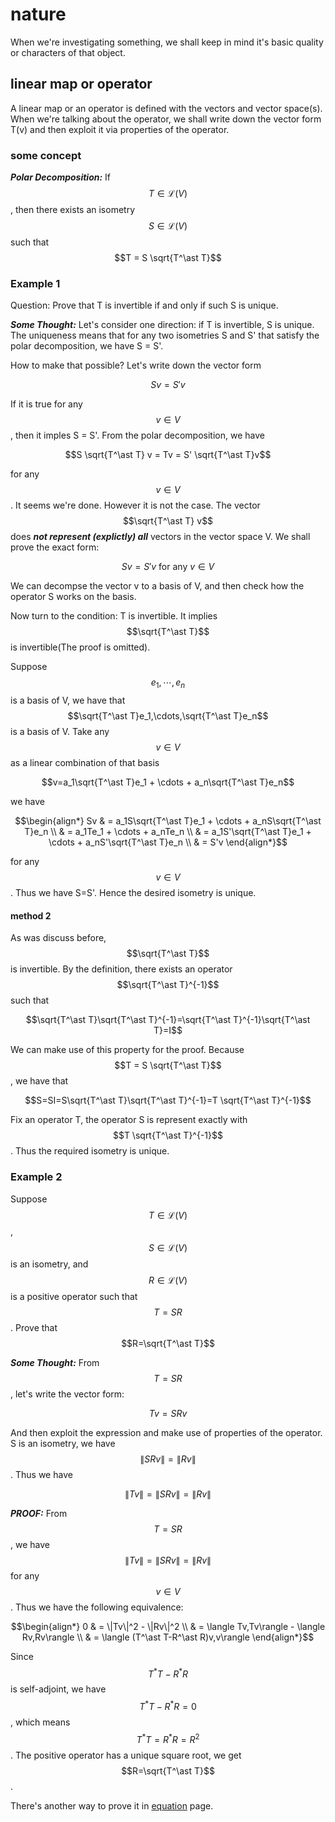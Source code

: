 <script id="MathJax-script" async src="https://cdn.jsdelivr.net/npm/mathjax@3/es5/tex-mml-chtml.js"></script>

# nature

When we're investigating something, we shall
keep in mind it's basic quality or characters of that object.

## linear map or operator

A linear map or an operator is defined with
the vectors and vector space(s).
When we're talking about the operator, we shall
write down the vector form T(v) and then exploit it
via properties of the operator.

### some concept

***Polar Decomposition:*** If $$T \in \mathcal{L}(V)$$,
then there exists an isometry $$S \in \mathcal{L}(V)$$
such that $$T = S \sqrt{T^\ast T}$$

### Example 1

Question: Prove that T is invertible if and only if
such S is unique.

***Some Thought:***
Let's consider one direction: if T is invertible,
S is unique. The uniqueness means that for any two
isometries S and S' that satisfy the polar decomposition,
we have S = S'.

How to make that possible? Let's write down
the vector form

$$Sv = S'v$$

If it is true for any $$v \in V$$, then it imples S = S'.
From the polar decomposition, we have

$$S \sqrt{T^\ast T} v = Tv = S' \sqrt{T^\ast T}v$$

for any $$v \in V$$. It seems we're done.
However it is not the case.
The vector $$\sqrt{T^\ast T} v$$ does
***not represent (explictly) all*** vectors in the vector space V.
We shall prove the exact form:

$$Sv=S'v \mbox{ for any } v \in V$$

We can decompse the vector v to a basis of V,
and then check how the operator S works on the basis.

Now turn to the condition: T is invertible. It
implies $$\sqrt{T^\ast T}$$ is invertible(The proof is omitted).

Suppose $$e_1,\cdots,e_n$$ is a basis of V,
we have that $$\sqrt{T^\ast T}e_1,\cdots,\sqrt{T^\ast T}e_n$$
is a basis of V.
Take any $$v \in V$$ as a linear combination of that basis

$$v=a_1\sqrt{T^\ast T}e_1 + \cdots + a_n\sqrt{T^\ast T}e_n$$

we have

$$\begin{align*} Sv
& = a_1S\sqrt{T^\ast T}e_1 + \cdots + a_nS\sqrt{T^\ast T}e_n \\
& = a_1Te_1 + \cdots + a_nTe_n \\
& = a_1S'\sqrt{T^\ast T}e_1 + \cdots + a_nS'\sqrt{T^\ast T}e_n \\
& = S'v
\end{align*}$$

for any $$v \in V$$. Thus we have S=S'. Hence the desired
isometry is unique.

#### method 2

As was discuss before, $$\sqrt{T^\ast T}$$ is invertible.
By the definition, there exists an
operator $$\sqrt{T^\ast T}^{-1}$$ such that

$$\sqrt{T^\ast T}\sqrt{T^\ast T}^{-1}=\sqrt{T^\ast T}^{-1}\sqrt{T^\ast T}=I$$

We can make use of this property for the proof.
Because $$T = S \sqrt{T^\ast T}$$, we have that

$$S=SI=S\sqrt{T^\ast T}\sqrt{T^\ast T}^{-1}=T \sqrt{T^\ast T}^{-1}$$

Fix an operator T, the operator S is represent exactly
with $$T \sqrt{T^\ast T}^{-1}$$. Thus the required isometry is unique.

### Example 2

Suppose $$T \in \mathcal{L}(V)$$, $$S \in \mathcal{L}(V)$$
is an isometry, and $$R \in \mathcal{L}(V)$$ is a
positive operator such that $$T=SR$$. Prove
that $$R=\sqrt{T^\ast T}$$

***Some Thought:*** From $$T=SR$$, let's write the vector form:

$$Tv=SRv$$

And then exploit the expression and make use of properties of
the operator. S is an isometry, we have $$\|SRv\|=\|Rv\|$$.
Thus we have

$$\|Tv\|=\|SRv\|=\|Rv\|$$

***PROOF:*** From $$T=SR$$, we have $$\|Tv\|=\|SRv\|=\|Rv\|$$
for any $$v \in V$$. Thus we have the following equivalence:

$$\begin{align*} 0
& = \|Tv\|^2 - \|Rv\|^2 \\
& = \langle Tv,Tv\rangle - \langle Rv,Rv\rangle \\
& = \langle (T^\ast T-R^\ast R)v,v\rangle
\end{align*}$$

Since $$T^\ast T-R^\ast R$$ is self-adjoint, we
have $$T^\ast T-R^\ast R=0$$, which means $$T^\ast T=R^\ast R=R^2$$.
The positive operator has a unique square root, we
get $$R=\sqrt{T^\ast T}$$.

There's another way to prove it in [equation](../zero/equation.md) page.

